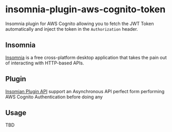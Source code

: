 # insomnia-plugin-aws-cognito-token
Insomnia plugin for AWS Cognito allowing you to fetch the JWT Token automatically and inject the token in the `Authorization` header.


## Insomnia
[Insomnia](https://support.insomnia.rest/) is a free cross-platform desktop application that takes the pain out of interacting with HTTP-based APIs. 

## Plugin
[Insomian Plugin API](https://support.insomnia.rest/article/26-plugins) support an Asynchronous API perfect form performing AWS Cognito Authentication before doing any 

## Usage
TBD